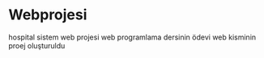 # Webprojesi
hospital sistem web projesi web programlama dersinin ödevi
web kisminin proej oluşturuldu

